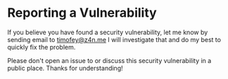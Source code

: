 # Reporting a Vulnerability

If you believe you have found a security vulnerability, let me know by sending email to timofey@z4n.me I will investigate that and do my best to quickly fix the problem.

Please don't open an issue to or discuss this security vulnerability in a public place. Thanks for understanding!
